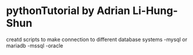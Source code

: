 # pythonTutorial by Adrian Li-Hung-Shun
creatd scripts to make connection to different database systems
-mysql or mariadb
-mssql
-oracle
